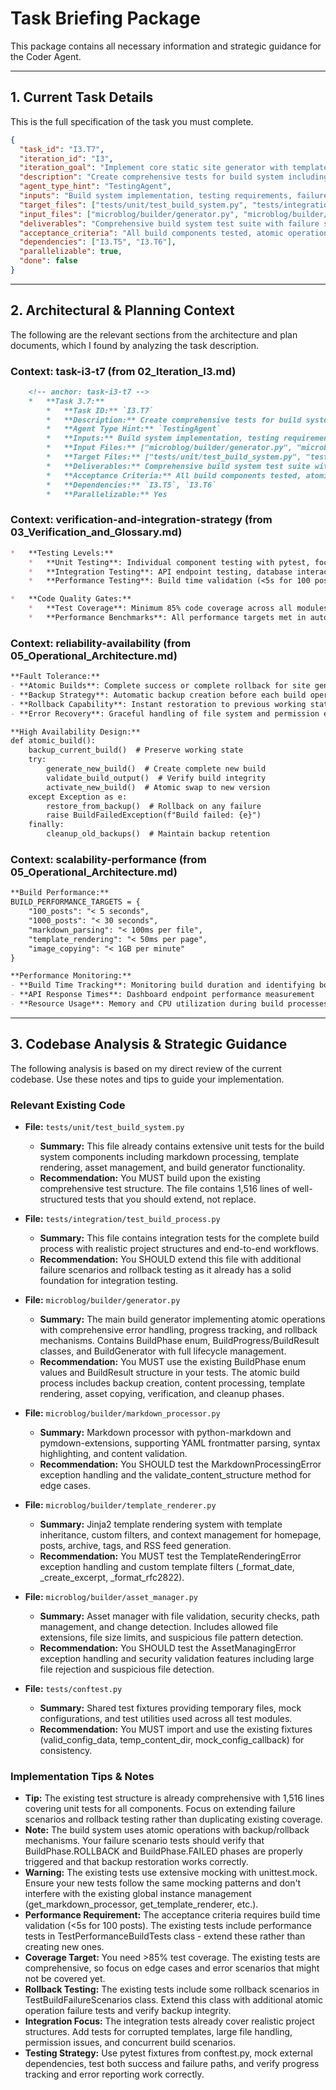 # Task Briefing Package

This package contains all necessary information and strategic guidance for the Coder Agent.

---

## 1. Current Task Details

This is the full specification of the task you must complete.

```json
{
  "task_id": "I3.T7",
  "iteration_id": "I3",
  "iteration_goal": "Implement core static site generator with template rendering, markdown processing, and atomic build system with backup/rollback",
  "description": "Create comprehensive tests for build system including markdown processing, template rendering, asset management, and atomic build operations. Test build failure and rollback scenarios.",
  "agent_type_hint": "TestingAgent",
  "inputs": "Build system implementation, testing requirements, failure scenario testing",
  "target_files": ["tests/unit/test_build_system.py", "tests/integration/test_build_process.py"],
  "input_files": ["microblog/builder/generator.py", "microblog/builder/markdown_processor.py", "microblog/builder/template_renderer.py", "tests/conftest.py"],
  "deliverables": "Comprehensive build system test suite with failure scenario testing",
  "acceptance_criteria": "All build components tested, atomic operations verified, rollback scenarios tested, test coverage >85%, performance tests included",
  "dependencies": ["I3.T5", "I3.T6"],
  "parallelizable": true,
  "done": false
}
```

---

## 2. Architectural & Planning Context

The following are the relevant sections from the architecture and plan documents, which I found by analyzing the task description.

### Context: task-i3-t7 (from 02_Iteration_I3.md)

```markdown
    <!-- anchor: task-i3-t7 -->
    *   **Task 3.7:**
        *   **Task ID:** `I3.T7`
        *   **Description:** Create comprehensive tests for build system including markdown processing, template rendering, asset management, and atomic build operations. Test build failure and rollback scenarios.
        *   **Agent Type Hint:** `TestingAgent`
        *   **Inputs:** Build system implementation, testing requirements, failure scenario testing
        *   **Input Files:** ["microblog/builder/generator.py", "microblog/builder/markdown_processor.py", "microblog/builder/template_renderer.py", "tests/conftest.py"]
        *   **Target Files:** ["tests/unit/test_build_system.py", "tests/integration/test_build_process.py"]
        *   **Deliverables:** Comprehensive build system test suite with failure scenario testing
        *   **Acceptance Criteria:** All build components tested, atomic operations verified, rollback scenarios tested, test coverage >85%, performance tests included
        *   **Dependencies:** `I3.T5`, `I3.T6`
        *   **Parallelizable:** Yes
```

### Context: verification-and-integration-strategy (from 03_Verification_and_Glossary.md)

```markdown
*   **Testing Levels:**
    *   **Unit Testing**: Individual component testing with pytest, focusing on business logic, authentication, content processing, and build system components. Target coverage >85% for all modules with comprehensive edge case testing.
    *   **Integration Testing**: API endpoint testing, database interactions, file system operations, and service integration testing. Verify authentication flows, content management workflows, and build system integration.
    *   **Performance Testing**: Build time validation (<5s for 100 posts, <30s for 1000 posts), API response time verification (<200ms), and load testing for concurrent dashboard users.

*   **Code Quality Gates:**
    *   **Test Coverage**: Minimum 85% code coverage across all modules
    *   **Performance Benchmarks**: All performance targets met in automated testing
```

### Context: reliability-availability (from 05_Operational_Architecture.md)

```markdown
**Fault Tolerance:**
- **Atomic Builds**: Complete success or complete rollback for site generation
- **Backup Strategy**: Automatic backup creation before each build operation
- **Rollback Capability**: Instant restoration to previous working state on build failure
- **Error Recovery**: Graceful handling of file system and permission errors

**High Availability Design:**
def atomic_build():
    backup_current_build()  # Preserve working state
    try:
        generate_new_build()  # Create complete new build
        validate_build_output()  # Verify build integrity
        activate_new_build()  # Atomic swap to new version
    except Exception as e:
        restore_from_backup()  # Rollback on any failure
        raise BuildFailedException(f"Build failed: {e}")
    finally:
        cleanup_old_backups()  # Maintain backup retention
```

### Context: scalability-performance (from 05_Operational_Architecture.md)

```markdown
**Build Performance:**
BUILD_PERFORMANCE_TARGETS = {
    "100_posts": "< 5 seconds",
    "1000_posts": "< 30 seconds",
    "markdown_parsing": "< 100ms per file",
    "template_rendering": "< 50ms per page",
    "image_copying": "< 1GB per minute"
}

**Performance Monitoring:**
- **Build Time Tracking**: Monitoring build duration and identifying bottlenecks
- **API Response Times**: Dashboard endpoint performance measurement
- **Resource Usage**: Memory and CPU utilization during build processes
```

---

## 3. Codebase Analysis & Strategic Guidance

The following analysis is based on my direct review of the current codebase. Use these notes and tips to guide your implementation.

### Relevant Existing Code
*   **File:** `tests/unit/test_build_system.py`
    *   **Summary:** This file already contains extensive unit tests for the build system components including markdown processing, template rendering, asset management, and build generator functionality.
    *   **Recommendation:** You MUST build upon the existing comprehensive test structure. The file contains 1,516 lines of well-structured tests that you should extend, not replace.

*   **File:** `tests/integration/test_build_process.py`
    *   **Summary:** This file contains integration tests for the complete build process with realistic project structures and end-to-end workflows.
    *   **Recommendation:** You SHOULD extend this file with additional failure scenarios and rollback testing as it already has a solid foundation for integration testing.

*   **File:** `microblog/builder/generator.py`
    *   **Summary:** The main build generator implementing atomic operations with comprehensive error handling, progress tracking, and rollback mechanisms. Contains BuildPhase enum, BuildProgress/BuildResult classes, and BuildGenerator with full lifecycle management.
    *   **Recommendation:** You MUST use the existing BuildPhase enum values and BuildResult structure in your tests. The atomic build process includes backup creation, content processing, template rendering, asset copying, verification, and cleanup phases.

*   **File:** `microblog/builder/markdown_processor.py`
    *   **Summary:** Markdown processor with python-markdown and pymdown-extensions, supporting YAML frontmatter parsing, syntax highlighting, and content validation.
    *   **Recommendation:** You SHOULD test the MarkdownProcessingError exception handling and the validate_content_structure method for edge cases.

*   **File:** `microblog/builder/template_renderer.py`
    *   **Summary:** Jinja2 template rendering system with template inheritance, custom filters, and context management for homepage, posts, archive, tags, and RSS feed generation.
    *   **Recommendation:** You MUST test the TemplateRenderingError exception handling and custom template filters (_format_date, _create_excerpt, _format_rfc2822).

*   **File:** `microblog/builder/asset_manager.py`
    *   **Summary:** Asset manager with file validation, security checks, path management, and change detection. Includes allowed file extensions, file size limits, and suspicious file pattern detection.
    *   **Recommendation:** You SHOULD test the AssetManagingError exception handling and security validation features including large file rejection and suspicious file detection.

*   **File:** `tests/conftest.py`
    *   **Summary:** Shared test fixtures providing temporary files, mock configurations, and test utilities used across all test modules.
    *   **Recommendation:** You MUST import and use the existing fixtures (valid_config_data, temp_content_dir, mock_config_callback) for consistency.

### Implementation Tips & Notes
*   **Tip:** The existing test structure is already comprehensive with 1,516 lines covering unit tests for all components. Focus on extending failure scenarios and rollback testing rather than duplicating existing coverage.
*   **Note:** The build system uses atomic operations with backup/rollback mechanisms. Your failure scenario tests should verify that BuildPhase.ROLLBACK and BuildPhase.FAILED phases are properly triggered and that backup restoration works correctly.
*   **Warning:** The existing tests use extensive mocking with unittest.mock. Ensure your new tests follow the same mocking patterns and don't interfere with the existing global instance management (get_markdown_processor, get_template_renderer, etc.).
*   **Performance Requirement:** The acceptance criteria requires build time validation (<5s for 100 posts). The existing tests include performance tests in TestPerformanceBuildTests class - extend these rather than creating new ones.
*   **Coverage Target:** You need >85% test coverage. The existing tests are comprehensive, so focus on edge cases and error scenarios that might not be covered yet.
*   **Rollback Testing:** The existing tests include some rollback scenarios in TestBuildFailureScenarios class. Extend this class with additional atomic operation failure tests and verify backup integrity.
*   **Integration Focus:** The integration tests already cover realistic project structures. Add tests for corrupted templates, large file handling, permission issues, and concurrent build scenarios.
*   **Testing Strategy:** Use pytest fixtures from conftest.py, mock external dependencies, test both success and failure paths, and verify progress tracking and error reporting work correctly.